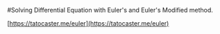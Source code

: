 #Solving Differential Equation with Euler's and Euler's Modified method.

[https://tatocaster.me/euler](https://tatocaster.me/euler)
